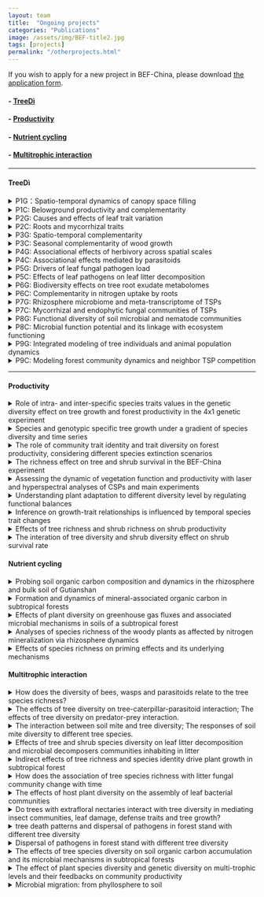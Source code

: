 ```yaml
---
layout: team
title:  "Ongoing projects"
categories: "Publications"
image: /assets/img/BEF-title2.jpg
tags: [projects]
permalink: "/otherprojects.html"
---
```

<p>If you wish to apply for a new project in BEF-China, please download <a href="{{site.baseurl}}/assets/file/Application template for working in BEF-China platform.doc">the application form</a>.</p>

#### - <a href="https://www.idiv.de/web/treedi/research_projects.html">TreeDì</a>
#### - [Productivity](#productivity)
#### - [Nutrient cycling](#nutrient-cycling)
#### - [Multitrophic interaction](#multitrophic-interaction)

* * *
#### TreeDì
<details>
<summary class="dropdown-text"> P1G：Spatio-temporal dynamics of canopy space filling</summary><br>
<div class="row">
      <div class="col-md-4">
      <li class="dropdown-sub">
      <strong><strong>Principal Investigator:</strong></strong> <br>
      Prof. Dr. Goddert von Oheimb <br>TU Dresden<br>
      <i class="fas fa-envelope"></i> Goddert_v_Oheimb@tu-dresden.de<br>
      Prof. Dr. Werner Härdtle<br>German Centre for Integrative Biodiversity Research (iDiv)<br>
      <i class="fas fa-envelope"></i> werner.haerdtle@uni.leuphana.de<br>
      <strong>PhD student:</strong><br> Maria Dolores Perles Garcia<br>
      <br>
      <strong><strong>Objectives:</strong></strong> <br>
      *	To analyse crown, branch and leaf traits in relation to tree-tree interactions (TSPs and local neighbourhood);<br>
      *	To analyse trait variability related to canopy filling and light interception;<br>
      *	To quantify how canopy space use complementarity translates into enhanced tree growth.<br>
      </li>
   </div>
</div>
</details>

<details>
<summary class="dropdown-text"> P1C: Belowground productivity and complementarity</summary><br>
<div class="row">
      <div class="col-md-4">
      <li class="dropdown-sub">
      <strong><strong>Principal Investigator:</strong></strong> <br>
      Assoc. Prof. Dr. Xiaojuan Liu <br>Institute of Botany, Chinese Academy of Sciences<br>
      <i class="fas fa-envelope"></i> liuxiaojuan06@ibcas.ac.cn<br>
      Dr. Wensheng Bu<br>Jiangxi Agricultural University<br>
      <i class="fas fa-envelope"></i> bws2007@163.com<br>
      Prof. Dr. Keping Ma<br>Institute of Botany, Chinese Academy of Sciences<br>
      <i class="fas fa-envelope"></i> kpma@ibcas.ac.cn<br>
      <strong>PhD student:</strong><br> Hanjiao Gu<br>
      <br>
      <strong><strong>Objectives:</strong></strong> <br>
      *	To analyse species richness effects on fine-root production;<br>
      *	To analyse effects of species composition on fine-root turnover and distribution;<br>
      *	To find the connection between below- and aboveground processes.<br>
      <br>
      <strong><strong>Subproject:</strong></strong> <br>
     1.	The impact of different species diversity levels on nutrient reabsorption in different organs (branches, leaves and fine-root);<br>
     2.	The effects of tree species diversity on productivity and turnover of different fine-root functional groups.<br>
      </li>
</div>
</div>
</details>
<details>
<summary class="dropdown-text"> P2G: Causes and effects of leaf trait variation</summary><br>
<div class="row">
      <li class="dropdown-sub">
      <strong><strong>Principal Investigator:</strong></strong> <br>
      Dr. Sylvia Haider<br>Institute of Biology, Martin-Luther-University Halle-Wittenberg<br>
      <i class="fas fa-envelope"></i> sylvia.haider@botanik.uni-halle.de<br>
      Prof. Dr. Stan Harpole<br>German Centre for Integrative Biodiversity Research (iDiv)<br>
      <i class="fas fa-envelope"></i> stan.harpole@idiv.de<br>
      <strong>PhD student: </strong><br> Andréa Davrinche<br>
      <br>
      <strong><strong>Objectives:</strong></strong> <br>
      *	To quantify to which degree leaf traits are adjusted to different light conditions along the interaction plane of two tree species;<br>
      *	To analyze trait variation as a response to species and functional diversity of the local neighborhood of the TSP andthe dependence of traits and trait variation on soil nutrient availability;<br>
      *	To relate trait variation and performance of the TSP;<br>
      *	To quantify different components of trait variation to complementarity effects of ecosystem functions.<br>
      <br>
      <strong><strong>Subproject:</strong></strong> <br>
     1.	Complementarity through leaf traits variation: What are the implications of trees diversity for productivity at a tree pair level and a local neighbourhood level?<br>
     2.	How biodiversity-ecosystem functioning relations change with or without the presence of local soil biota.<br>
      </li>
</div>
</details>

<details>
<summary class="dropdown-text"> P2C: Roots and mycorrhizal traits</summary><br>
<div class="row">
      <li class="dropdown-sub">
      <strong><strong>Principal Investigator:</strong></strong> <br>
      Prof. Dr. Zeqing Ma <br>Institute of Geographic Sciences and Natural Resources Research, Chinese Academy of Sciences<br>
      <i class="fas fa-envelope"></i> mazq@igsnrr.ac.cn<br>
      Dr. Bo Yang<br>Jingdezhen University<br>
      <i class="fas fa-envelope"></i> yangbomvp@aliyun.com<br>
      <strong>PhD student: </strong><br> Gaigai Ding<br>
      <br>
      <strong><strong>Objectives:</strong></strong> <br>
      *	To characterize tree species by their root morphological and anatomical root traits;<br>
      *	To assess the response of root and mycorrhizal traits to resource patches, different tree neighborhoods, and site-scale resource gradients;<br>
      *	To test whether complementary traits translate into enhanced tree productivity.<br>
      </li>
</div>
</details>

<details>
<summary class="dropdown-text"> P3G: Spatio-temporal complementarity</summary><br>
<div class="row">
      <li class="dropdown-sub">
      <strong><strong>Principal Investigator:</strong></strong> <br>
      Prof. Dr. Christian Wirth <br>Institute of Biology, Leipzig University (UL)<br>
      <i class="fas fa-envelope"></i> cwirth@uni-leipzig.de<br>
      Prof. Dr. Jürgen Bauhus <br>Institute of Biology, Leipzig University (UL) & German Centre for Integrative Biodiversity Research (iDiv)<br>
      <i class="fas fa-envelope"></i> juergen.bauhus@waldbau.uni-freiburg.de<br>
      <strong>PhD student:</strong><br> Florian Schnabel<br>
      <br>
      <strong><strong>Objectives:</strong></strong> <br>
      *	Assess how neighborhood diversity affects water use efficiency (~stomatal closure) and growth during drought years for tree species with contrasting stomatal control (water savers vs. spenders);<br>
      *	Test how competitive asymmetry is controlled by diversity at the level of TSPs and their neighborhood based on biometric measurements.<br>
      <br>
      <strong><strong>Subproject:</strong></strong> <br>
     1.	how neighborhood diversity affects water use efficiency (~stomatal closure) and growth during drought years for tree species with contrasting stomatal control (water savers vs. spenders);<br>
     2.	The effects of contrasting climatic conditions on diversity-stability relationships.<br>
      </li>
</div>
</details>

<details>
<summary class="dropdown-text"> P3C: Seasonal complementarity of wood growth</summary><br>
<div class="row">
      <li class="dropdown-sub">
      <strong><strong>Principal Investigator:</strong></strong> <br>
      Assoc. Prof. Dr. Zhiyao Tang <br>College of Urban and Environmental Sciences, Peking University<br>
      <i class="fas fa-envelope"></i> zytang@urban.pku.edu.cn<br>
      <strong>PhD student: </strong><br> Tongyan Liu<br>
      <br>
      <strong><strong>Objectives:</strong></strong><br>
      *	Analyze whether diverse forests express complementarity in seasonal growth and whether this translates into higher productivity;<br>
      *	Analyze whether diversity advances the start of the growing season;<br>
      *	Relate seasonal growth complementarity to functional diversity of available proxy traits.<br>
      <br>
      <strong><strong>Subproject:</strong></strong> <br>
     1.	Influence of local biodiversity on the seasonality of tree growth;<br>
     2.	Effects of diversity on the seasonality of plant growth and lignification formation;<br>
     3.	Effects of diversity on the seasonality of plant growth and lignification formation.<br>
      </li>
</div>
</details>

<details>
<summary class="dropdown-text"> P4G: Associational effects of herbivory across spatial scales</summary><br>
<div class="row">
      <li class="dropdown-sub">
      <strong><strong>Principal Investigator:</strong></strong> <br>
      Prof. Dr. Andreas Schuldt <br>Martin-Luther-University Halle-Wittenberg Institute of Biology<br>
      <i class="fas fa-envelope"></i> andreas.schuldt@forst.uni-goettingen.de<br>
      <strong>PhD student:</strong><br> Perttu Anttonen<br>
      <br>
      <strong><strong>Objectives:</strong></strong> <br>
      *	Herbivory & community structure of herbivore feeding guilds across space & time;<br>
      *	Top-down vs. bottom-up control;<br>
      *	Consequences for tree growth & productivity.<br>
      </li>
</div>
</details>

<details>
<summary class="dropdown-text"> P4C: Associational effects mediated by parasitoids</summary><br>
<div class="row">
      <li class="dropdown-sub">
      <strong><strong>Principal Investigator:</strong></strong> <br>
      Prof. Dr. Chaodong Zhu <br>Institute of zoology, Chinese Academy of Sciences<br>
      <i class="fas fa-envelope"></i> zhucd@ioz.ac.cn<br>
      <strong>PhD student:</strong><br>  Yi Li<br>
      <br>
      <strong><strong>Objectives:</strong></strong> <br>
      *	Moth larvae-predator-parasitoid networks;<br>
      *	Molecular identification pipelines;<br>
      *	Phylogenetic framework for trophic communities.<br>
      </li>
</div>
</details>

<details>
<summary class="dropdown-text"> P5G: Drivers of leaf fungal pathogen load</summary><br>
<div class="row">
      <li class="dropdown-sub">
      <strong><strong>Principal Investigator:</strong></strong> <br>
      Prof. Dr. Helge Bruelheide <br>Institute of Biology, Martin-Luther-University Halle-Wittenberg<br>
      <i class="fas fa-envelope"></i> helge.bruelheide@botanik.uni-halle.de<br>
      <strong>PhD student: </strong><br>Mariem Saadani<br>
      <br>
      <strong><strong>Objectives:</strong></strong> <br>
      *	To estimate the leaf area infected by fungal pathogens;<br>
      *	To identify all fungal species found on the TSP trees, using morphological and molecular approaches;<br>
      *	To monitor pathogen load and fungal species richness under different crown interaction points of TSPs and to relate these patterns to microclimate;<br>
      *	To study the effect of pathogen load on tree productivity.<br>
      </li>
</div>
</details>

<details>
<summary class="dropdown-text"> P5C: Effects of leaf pathogens on leaf litter decomposition</summary><br>
<div class="row">
      <li class="dropdown-sub">
      <strong><strong>Principal Investigator:</strong></strong> <br>
      Prof. Dr. Lingli Liu <br>Institute of Botany, Chinese Academy of Sciences<br>
      <i class="fas fa-envelope"></i> lingli.liu@ibcas.ac.cn<br>
      Prof. Dr. Xiaoyong Cui <br>University of Chinese Academy of Sciences<br>
      <i class="fas fa-envelope"></i> cuixy@ucas.ac.cn<br>
      <strong>PhD student: </strong><br> Lulu Guo<br>
      <br>
      <strong><strong>Objectives:</strong></strong> <br>
      *	To study the temporal course of fungal species composition, in parallel with the leaf chemical composition;<br>
      *	To study leaf decomposition rates and to relate them to species leaf litter composition, pathogen load and local neighbourhood diversity.<br>
      </li>
</div>
</details>

<details>
<summary class="dropdown-text"> P6G: Biodiversity effects on tree root exudate metabolomes</summary><br>
<div class="row">
      <li class="dropdown-sub">
      <strong><strong>Principal Investigator:</strong></strong> <br>
      Prof. Dr.Nicole van Dam <br>German Centre for Integrative Biodiversity Research (iDiv)<br>
      <i class="fas fa-envelope"></i> Nicole.vandam@idiv.de<br>
      Dr. Steffen Neumann <br>Leibniz Institute of Plant Biochemistry<br>
      <i class="fas fa-envelope"></i> Steffen.Neumann@ipb-halle.de<br>
      Prof. Dr. Dierk Scheel<br> Leibniz Institute of Plant Biochemistry<br>
      <i class="fas fa-envelope"></i> Dierk.Scheel@ipb-halle.de<br>
      Dr. Alexander Weinhold<br> German Centre for Integrative Biodiversity Research (iDiv)<br>
      <i class="fas fa-envelope"></i> alexander.weinhold@idiv.de<br>
      <strong>PhD student: </strong><br> Min Liu<br>
      <br>
      <strong><strong>Objectives:</strong></strong> <br>
      *	Characterise tree species-specific root exudation metabolomes in plots with different levels of (functional) diversity;<br>
      *	Analyse if tree species interactions drive changes in root exudation patterns and profiles;<br>
      *	Assess the degree of complementarity in root exudate metabolomes in local neighbourhoods.<br>
      </li>
</div>
</details>

<details>
<summary class="dropdown-text"> P6C: Complementarity in nitrogen uptake by roots</summary><br>
<div class="row">
      <li class="dropdown-sub">
      <strong><strong>Principal Investigator:</strong></strong> <br>
      Prof. Dr. Xingliang Xu <br>Institute of Geographic Sciences and Natural Resources Research, Chinese Academy of Sciences<br>
      <i class="fas fa-envelope"></i> xuxingl@hotmail.com<br>
      Assoc. Prof. Dr. Naili Zhang <br>Beijing Forestry University<br>
      <i class="fas fa-envelope"></i> zhangnaili@bjfu.edu.cn<br>
      <strong>PhD student:</strong><br>  Sirong Zhang, Min Liu<br>
      <br>
      <strong><strong>Objectives:</strong></strong> <br>
      *	Characterise N-acquisition strategies, incl. soil microbes;<br>
      *	Explore how trees and soil microbes acquire available N via chemical, temporal and spatial niche differentiation;<br>
      *	Examine if tree species benefit from shared mycorrhizal networks;<br>
      *	Analyse degree of complementarity N- uptake in local neighbourhoods over different soil depths and seasons.<br>
      <br>
      <strong><strong>Subproject:</strong></strong> <br>
     1.	How does tree species diversity and neighbour effects affect plant-soil feedback processes;<br>
     2.	Complementarity in root nitrogen uptake between neighbourhood trees.<br>
      </li>
</div>
</details>

<details>
<summary class="dropdown-text"> P7G: Rhizosphere microbiome and meta-transcriptome of TSPs</summary><br>
<div class="row">
      <li class="dropdown-sub">
      <strong><strong>Principal Investigator:</strong></strong> <br>
      Dr. Tesfaye Wubet <br>Institute of Biology, Martin-Luther-University Halle-Wittenberg; Helmholtz center for Environmental research (UFZ)<br>
      <i class="fas fa-envelope"></i> tesfaye.wubet@ufz.de<br>
      <strong>PhD student:</strong><br>  Bala Singavarapu<br>
      <br>
      <strong><strong>Objectives:</strong></strong> <br>
      *	Assess how the rhizosphere microbiome composition of mono- and hetero-specific TSPs change within and across diversity levels;<br>
      *	Study the patterns of rhizosphere metagenome/ metatranscriptome profiles of TSPs across diversity levels;<br>
      *	Identify the drivers and assess the relationships of the microbial co-occurrence network patterns and the functional gene profiles of mono- and hetero-specific TSPs across diversity levels.<br>
      </li>
</div>
</details>

<details>
<summary class="dropdown-text"> P7C: Mycorrhizal and endophytic fungal communities of TSPs</summary><br>
<div class="row">
      <li class="dropdown-sub">
      <strong><strong>Principal Investigator:</strong></strong> <br>
      Prof. Dr. Liangdong Guo<br> Institute of Microbiology, Chinese Academy of Sciences<br>
      <i class="fas fa-envelope"></i> guold@im.ac.cn<br>
      <strong>PhD student:</strong><br> Huiyun Gan<br>
      <br>
      <strong><strong>Objectives:</strong></strong> <br>
      *	Analyze how root associated fungal community composition of mono- and hetero-specific TSPs change within and across diversity levels and environmental conditions;<br>
      *	Assess the link between root associated microbial communities with root traits, nitrogen acquisition and exudation profiles.<br>
      </li>
</div>
</details>

<details>
<summary class="dropdown-text"> P8G: Functional diversity of soil microbial and nematode communities</summary><br>
<div class="row">
      <li class="dropdown-sub">
      <strong><strong>Principal Investigator:</strong></strong> <br>
      Dr. Simone Cesarz<br> Leipzig University, German Centre for Integrative Biodiversity Research (iDiv)<br>
      <i class="fas fa-envelope"></i> simone.cesarz@idiv.de<br>
      Prof. Dr. Nico Eisenhauer<br> Leipzig University, German Centre for Integrative Biodiversity Research (iDiv)<br>
      <i class="fas fa-envelope"></i> nico.eisenhauer@idiv.de<br>
      <strong>PhD student:</strong><br> Rémy Beugnon<br>
      <br>
      <strong><strong>Objectives:</strong></strong> <br>
      *	To analyse if dissimilarity of TSPs increases functional diversity of soil microorganisms and soil nematodes;<br>
      *	To analyse if more complex environments (diversity of the local neighbourhood) steepen this slope due to a higher diversity of organic inputs and microhabitats, whic is expected to increase the functional diversity of soil microorganisms and soil nematodes;<br>
      *	To analyse if increased functional diversity of soil organisms results in increased biomass of microorganisms and nematodes (consumer biomass).<br>
      <br>
      <strong><strong>Subproject:</strong></strong> <br>
     1.	The impact of TSPs on functional diversity of soil microorganisms and soil nematodes;<br>
     2.	Effect of tree diversity on soil microbial community metabolism with potential implications for C dynamics;<br>
     3.	Effects of litter chemical quality on soil communities (composition and functions) and consequences for litter decomposition;<br>
     4.	The spatial extent of tree species interactions for additive and non-additive effects on basal respiration.<br>
      </li>
</div>
</details>

<details>
<summary class="dropdown-text"> P8C: Microbial function potential and its linkage with ecosystem functioning</summary><br>
<div class="row">
      <li class="dropdown-sub">
      <strong><strong>Principal Investigator:</strong></strong> <br>
      Prof. Dr. Yanfen Wang <br>University of Chinese Academic of Sciences<br>
      <i class="fas fa-envelope"></i> yfwang@ucas.ac.cn<br>
      Assoc. Prof. Dr. Kai Xue<br> University of Chinese Academic of Sciences<br>
      <i class="fas fa-envelope"></i> xuekai@ucas.ac.cn<br>
      <strong>PhD student: </strong><br> Jianqing Du<br>
      <br>
      <strong><strong>Objectives:</strong></strong> <br>
      *	To identify the functional diversity of soil microorganisms involved in nitrogen cycling processes;<br>
      *	To link microbial functional diversity with corresponding ecosystem functioning by measuring soil extracellular enzyme activities and ecosystem process rates;<br>
      *	To determine the response of microbial functional gene diversity and corresponding ecosystem functioning to the functional dissimilarity of the local tree neighbourhood.<br>
      </li>
</div>
</details>

<details>
<summary class="dropdown-text"> P9G: Integrated modeling of tree individuals and animal population dynamics</summary><br>
<div class="row">
      <li class="dropdown-sub">
      <strong><strong>Principal Investigator:</strong></strong> <br>
      Prof. Dr. Ulrich Brose<br> Friedrich-Schiller University Jena, Institute of Biodiversity / German Centre for Integrative Biodiversity Research (iDiv)<br>
      <i class="fas fa-envelope"></i> ulrich.brose@idiv.de<br>
      <strong>PhD student:</strong><br> Georg Albert<br>
      <br>
      <strong><strong>Objectives:</strong></strong> <br>
      *	To model the dynamics of herbivore, pathogen and rhizosphere populations on landscapes (grids) composed of tree individuals as habitat compartments (grid cells);<br>
      *	To establish spatially-explicit models of tree individuals, their tree-tree interactions, and neighborhood effects;<br>
      *	To predict tree growth in novel models synthesizing population- and individual-level processes for animals and trees, respectively, which will address interaction processes such as enemy dilution and facilitation.<br>
      </li>
</div>
</details>

<details>
<summary class="dropdown-text"> P9C: Modeling forest community dynamics and neighbor TSP competition</summary><br>
<div class="row">
      <li class="dropdown-sub">
      <strong><strong>Principal Investigator:</strong></strong> <br>
      Prof. Dr. Weiguo Sang <br>Minzu University of China<br>
      <i class="fas fa-envelope"></i> swg@muc.edu.cn<br>
      Prof. Dr. Shaopeng Wang<br>College of Urban and Environmental Sciences, Peking University<br>
      <i class="fas fa-envelope"></i> shaopeng.wang@pku.edu.cn<br>
      <strong>PhD student:</strong><br>  Chenyu Huang<br>
      <br>
      <strong><strong>Objectives:</strong></strong> <br>
      *	To model the change between TSP partners and the whole patch change through time;<br>
      *	To simulate tree interactions for forest development;<br>
      *	To use the models to understand the dynamic interactions of trees in mature forests.<br>
      </li>
</div>
</details>

* * *
#### Productivity
<details>
<summary class="dropdown-text"> Role of intra- and inter-specific species traits values in the genetic diversity effect on tree growth and forest productivity in the 4x1 genetic experiment</summary><br>
<div class="row">
    <div class="col-md-3">
    <img class = "img3" src=" {{ site.baseurl }}/assets/projects/FrancaBongers/FrancaBongers1.jpg">
    </div>
    <div class="col-md-3">
      <img class = "img3" src=" {{ site.baseurl }}/assets/projects/FrancaBongers/FrancaBongers2.jpg">
    </div>
    <div class="col-md-4">
    <li class="dropdown-sub"><strong>Principal Investigators:</strong> <br>
    Assoc. Prof. Dr. Xiaojuan Liu<br>
    Institute of Botany, Chinese Academy of Sciences<br>
    <i class="fas fa-envelope"></i> liuxiaojuan06@ibcas.ac.cn<br>
    Prof. Dr. Keping Ma<br>
    Institute of Botany, Chinese Academy of Sciences<br>
    <i class="fas fa-envelope"></i> kpma@ibcas.ac.cn<br>
    <strong>Postdoc: </strong>Dr. Franca J Bongers
    </li>
    </div>
</div>

</details>

<details>
<summary class="dropdown-text"> Species and genotypic specific tree growth under a gradient of species diversity and time series</summary><br>
<div class="row">
    <div class="col-md-3">
    <img class = "img3" src=" {{ site.baseurl }}/assets/projects/FrancaBongers/FrancaBongers3.jpg">
    </div>
    <div class="col-md-3">
      <img class = "img3" src=" {{ site.baseurl }}/assets/projects/FrancaBongers/FrancaBongers4.jpg">
    </div>
    <div class="col-md-4">
    <li class="dropdown-sub"><strong>Principal Investigators:</strong><br>
    Assoc. Prof. Dr. Xiaojuan Liu<br>
    Institute of Botany, Chinese Academy of Sciences<br>
    <i class="fas fa-envelope"></i> liuxiaojuan06@ibcas.ac.cn<br>
    Prof. Dr. Keping Ma<br>
    Institute of Botany, Chinese Academy of Sciences<br>
    <i class="fas fa-envelope"></i> kpma@ibcas.ac.cn<br>
    <strong>Postdoc:</strong> Dr. Franca J Bongers<br>
    <strong>PhD student:</strong> Ting Tang
    </li>
    </div>
</div>
</details>

<details>
<summary class="dropdown-text"> The role of community trait identity and trait diversity on forest productivity, considering different species extinction scenarios</summary><br>
<div class="row">
    <div class="col-md-3">
    <img class = "img3" src=" {{ site.baseurl }}/assets/projects/FrancaBongers/trait1.jpg">
    </div>
    <div class="col-md-3">
      <img class = "img3" src=" {{ site.baseurl }}/assets/projects/FrancaBongers/trait2.jpg">
    </div>
    <div class="col-md-4">
    <li class="dropdown-sub"><strong>Principal Investigators:</strong><br>
    Assoc. Prof. Dr. Xiaojuan Liu<br>
    Institute of Botany, Chinese Academy of Sciences<br>
    <i class="fas fa-envelope"></i> liuxiaojuan06@ibcas.ac.cn<br>
    Prof. Dr. Keping Ma<br>
    Institute of Botany, Chinese Academy of Sciences<br>
    <i class="fas fa-envelope"></i> kpma@ibcas.ac.cn<br>
    <strong>Postdoc: </strong>Dr. Franca J Bongers
    </li>
    </div>
</div>

</details>

<details>
<summary class="dropdown-text"> The richness effect on tree and shrub survival in the BEF-China experiment</summary><br>
<div class="row">
    <div class="col-md-3">
    <img class = "img3" src=" {{ site.baseurl }}/assets/projects/ShanLi/shanli1.jpg">
    </div>
    <div class="col-md-3">
      <img class = "img3" src=" {{ site.baseurl }}/assets/projects/ShanLi/shanli2.jpg">
    </div>
    <div class="col-md-4">
    <li class="dropdown-sub"><strong>Principal Investigators:</strong><br>
    Assoc. Prof. Dr. Xiaojuan Liu<br>
    Institute of Botany, Chinese Academy of Sciences<br>
    <i class="fas fa-envelope"></i> liuxiaojuan06@ibcas.ac.cn<br>
    Prof. Dr. Keping Ma<br>
    Institute of Botany, Chinese Academy of Sciences<br>
    <i class="fas fa-envelope"></i> kpma@ibcas.ac.cn<br>
    <strong>Postdoc: </strong>Dr. Shan Li
    </li>
    </div>
</div>

</details>

<details>
<summary class="dropdown-text"> Assessing the dynamic of vegetation function and productivity with laser and hyperspectral analyses of CSPs and main experiments</summary><br>
<div class="row">
    <!-- <div class="col-md-3">
    <img class = "img3" src=" {{ site.baseurl }}/assets/projects/Michael/Michael1.jpg">
    <img class = "img3" src=" {{ site.baseurl }}/assets/projects/Michael/Michael2.jpg">
    </div> -->
    <div class="col-md-6">
    <li class="dropdown-sub"><strong>Principal Investigators:</strong> <br>
    Assoc. Prof. Dr. Xiaojuan Liu<br>
    Institute of Botany, Chinese Academy of Sciences<br>
    <i class="fas fa-envelope"></i> liuxiaojuan06@ibcas.ac.cn<br>
    Prof. Dr. Bernhard Schmid<br>
    University of Zurich<br>
    <i class="fas fa-envelope"></i> bernhard.schmid@ieu.uzh.ch<br>
    Prof. Dr. Keping Ma<br>
    Institute of Botany, Chinese Academy of Sciences<br>
    <i class="fas fa-envelope"></i> kpma@ibcas.ac.cn<br>
    Prof. Dr. Michael E. Schaepman<br>
    University of Zurich<br>
    <i class="fas fa-envelope"></i> michael.schaepman@geo.uzh.ch<br>	 
    </li>
    </div>
</div>

</details>

<details>
<summary class="dropdown-text"> Understanding plant adaptation to different diversity level by regulating functional balances</summary><br>
<div class="row">
      <li class="dropdown-sub">
      <strong><strong>Principal Investigator:</strong></strong> <br>
      Assoc. Prof. Dr. Xiaojuan Liu <br> Institute of Botany, Chinese Academy of Sciences<br>
      <i class="fas fa-envelope"></i> liuxiaojuan06@ibcas.ac.cn<br>
      Prof. Dr. Keping Ma<br> Institute of Botany, Chinese Academy of Sciences<br>
      <i class="fas fa-envelope"></i> kpma@ibcas.ac.cn<br>  
      <strong>Postdoc: </strong>Dr. Lan Zhang
      </li>
</div>
</details>

<details>
<summary class="dropdown-text"> Inference on growth-trait relationships is influenced by temporal species trait changes</summary><br>
<div class="row">
      <li class="dropdown-sub">
      <strong><strong>Principal Investigator:</strong></strong> <br>
      Assoc. Prof. Dr. Xiaojuan Liu <br>Institute of Botany, Chinese Academy of Sciences<br>
      <i class="fas fa-envelope"></i> liuxiaojuan06@ibcas.ac.cn<br>
      Prof. Dr. Keping Ma <br> Institute of Botany, Chinese Academy of Sciences<br>
      <i class="fas fa-envelope"></i> kpma@ibcas.ac.cn<br>  
      <strong>Postdoc: </strong>Dr. Franca J. Bongers
      </li>
</div>
</details>

<details>
<summary class="dropdown-text"> Effects of tree richness and shrub richness on shrub productivity</summary><br>
<div class="row">
      <li class="dropdown-sub">
      <strong><strong>Principal Investigator:</strong></strong> <br>
      Assoc. Prof. Dr. Xiaojuan Liu <br> Institute of Botany, Chinese Academy of Sciences<br>
      <i class="fas fa-envelope"></i>liuxiaojuan06@ibcas.ac.cn<br>
      <strong>Master student:</strong> Anpeng Cheng
      </li>
</div>
</details>


<details>
<summary class="dropdown-text"> The interation of tree diversity and shrub diversity effect on shrub survival rate</summary><br>
<div class="row">
      <li class="dropdown-sub">
      <strong><strong>Principal Investigator:</strong></strong> <br>
      Assoc. Prof. Dr. Xiaojuan Liu <br>Institute of Botany, Chinese Academy of Sciences<br>
      <i class="fas fa-envelope"></i> liuxiaojuan06@ibcas.ac.cn<br>
      Prof. Dr. Jingwen Li <br> Beijing Forestry University<br>
      <i class="fas fa-envelope"></i> lijingwen@bjfu.edu.cn<br>
      <strong>Master student: </strong> Yujie Xue
      </li>
</div>
</details>


#### Nutrient cycling
<details>
<summary class="dropdown-text"> Probing soil organic carbon composition and dynamics in the rhizosphere and bulk soil of Gutianshan</summary><br>
<div class="row">
    <div class="col-md-3">
      <img class = "img3" src=" {{ site.baseurl }}/assets/projects/YufuJia/YufuJia1.jpg">
    </div>
    <div class="col-md-3">
      <img class = "img3" src=" {{ site.baseurl }}/assets/projects/YufuJia/YufuJia2.jpg">
    </div>
    <div class="col-md-4">
      <li class="dropdown-sub"><strong>Principal Investigators:</strong><br>
        Prof. Dr. Xiaojuan Feng<br>
        Institute of Botany, Chinese Academy of Sciences<br>
        <i class="fas fa-envelope"></i> xfeng@ibcas.ac.cn<br>
        Assist. Prof. Dr. Yufu Jia<br>
        Institute of Botany, Chinese Academy of Sciences<br>
        <i class="fas fa-envelope"></i> yufu123jia@163.com<br>
      </li>
    </div>
</div>
</details>

<details>
<summary class="dropdown-text"> Formation and dynamics of mineral-associated organic carbon in subtropical forests</summary><br>
<div class="row">
    <div class="col-md-3">
      <img class = "img3" src=" {{ site.baseurl }}/assets/projects/ZongguangLiu/ZongguangLiu1.jpg">
    </div>
    <div class="col-md-3">
      <img class = "img3" src=" {{ site.baseurl }}/assets/projects/ZongguangLiu/ZongguangLiu2.jpg">
    </div>
    <div class="col-md-4">
    <li class="dropdown-sub"><strong>Principal Investigators:</strong><br>
    Prof. Dr. Xiaojuan Feng<br> Institute of Botany, Chinese Academy of Sciences<br>
    <i class="fas fa-envelope"></i> xfeng@ibcas.ac.cn<br>
    <strong>PhD student: </strong>Zongguang Liu
    </li>
    </div>
</div>
</details>

<details>
<summary class="dropdown-text"> Effects of plant diversity on greenhouse gas fluxes and associated microbial mechanisms in soils of a subtropical forest</summary><br>
<div class="row">
    <div class="col-md-3">
    <img class = "img3" src=" {{ site.baseurl }}/assets/projects/XiaoqiZhou/XiaoqiZhou.jpg">
    </div>
    <div class="col-md-4">
    <li class="dropdown-sub"><strong>Principal Investigators:</strong><br>
    Prof. Dr. Xiaoqi Zhou<br>
    School of Ecological and Environmental Sciences, East China Normal University<br>
    <i class="fas fa-envelope"></i> xqzhou@des.ecnu.edu.cn
    </li>
    </div>
</div>

</details>

<details>
<summary class="dropdown-text"> Analyses of species richness of the woody plants as affected by nitrogen mineralization via rhizosphere dynamics</summary><br>
<div class="row">
      <li class="dropdown-sub">
      <strong><strong>Principal Investigator:</strong></strong> <br>
      Assoc. Prof. Dr. Naili Zhang <br>Beijing Forestry University<br>
      <i class="fas fa-envelope"></i> zhangnaili@bjfu.edu.cn<br>
      Assoc. Prof. Dr. Laiye Qu <br>Research Center of Eco-environmental Sciences, Chinese Academy of Sciences<br>
      <i class="fas fa-envelope"></i> lyqu@rcees.ac.cn<br>
      <strong>Master student: </strong>Siyu Gun
      </li>
</div>
</details>

<details>
<summary class="dropdown-text"> Effects of species richness on priming effects and its underlying mechanisms</summary><br>
<div class="row">
      <li class="dropdown-sub">
      <strong><strong>Principal Investigator:</strong></strong> <br>
      Prof. Dr. Xuhui Zhou <br>East China Normal University<br>
      <i class="fas fa-envelope"></i> xhzhou@des.ecnu.edu.cn<br>
      <strong>Postdoc: </strong>Yanghui He
      </li>
</div>
</details>

#### Multitrophic interaction
<details>
<summary class="dropdown-text"> How does the diversity of bees, wasps and parasitoids relate to the tree species richness?</summary><br>
<div class="row">
    <div class="col-md-3">
    <img class = "img3" src=" {{ site.baseurl }}/assets/projects/PengfeiGuo/PengfeiGuo1.jpg">
    </div>
    <div class="col-md-3">
      <img class = "img3" src=" {{ site.baseurl }}/assets/projects/PengfeiGuo/PengfeiGuo2.jpg">
    </div>
    <div class="col-md-4">
    <li class="dropdown-sub"><strong>Principal Investigators:</strong><br>
    Chaodong Zhu<br>
    Institute of Zoology, Chinese Academy of Sciences<br>
    <i class="fas fa-envelope"></i> zhucd@ioz.ac.cn<br>
    <strong>PhD student: </strong>Pengfei Guo
    </li>
    </div>
</div>

</details>

<details>
<summary class="dropdown-text"> The effects of tree diversity on tree-caterpillar-parasitoid interaction; The effects of tree diversity on predator-prey interaction.
</summary><br>
<div class="row">
    <li class="dropdown-sub"><strong>Principal Investigators:</strong><br>
    Chaodong Zhu<br>
    Institute of Zoology, Chinese Academy of Sciences<br>
    <i class="fas fa-envelope"></i> zhucd@ioz.ac.cn<br>
    <strong>Master student: </strong> Jingting Chen
    </li>
</div>

</details>

<details>
<summary class="dropdown-text"> The interaction between soil mite and tree diversity; The responses of soil mite diversity to different tree species.</summary><br>
<div class="row">
    <div class="col-md-3">
    <img class = "img3" src=" {{ site.baseurl }}/assets/projects/YannanChen/YannanChen1.jpg">
    </div>
    <div class="col-md-3">
      <img class = "img3" src=" {{ site.baseurl }}/assets/projects/YannanChen/YannanChen2.jpg">
    </div>
    <div class="col-md-4">
    <li class="dropdown-sub"><strong>Principal Investigators:</strong><br>
    Prof. Dr. Jun Chen<br>
    Institute of Zoology, Chinese Academy of Sciences<br>
    <i class="fas fa-envelope"></i> chenj@ioz.ac.cn<br>
    Prof. Dr. Chaodong Zhu<br>
    Institute of Zoology, Chinese Academy of Sciences<br>
    <i class="fas fa-envelope"></i> zhucd@ioz.ac.cn <br>
    <strong>Master student: </strong>Yannan Chen
    </li>
    </div>
</div>

</details>

<details>
<summary class="dropdown-text"> Effects of tree and shrub species diversity on leaf litter decomposition and microbial decomposers communities inhabiting in litter</summary><br>
<div class="row">
    <div class="col-md-3">
    <img class = "img3" src=" {{ site.baseurl }}/assets/projects/Honglin/Honglin1.jpg">
    </div>
    <div class="col-md-3">
      <img class = "img3" src=" {{ site.baseurl }}/assets/projects/Honglin/Honglin2.jpg">
    </div>
    <div class="col-md-4">
    <li class="dropdown-sub"><strong>Principal Investigators:</strong><br>
      Assoc. Prof. Dr. Naili Zhang<br>
     Beijing Forestry University<br>
      <i class="fas fa-envelope"></i> zhangnaili@bjfu.edu.cn<br>
    <strong>Postdoc:</strong> Dr. Hong Lin
    </li>
    </div>
</div>

</details>

<details>
<summary class="dropdown-text"> Indirect effects of tree richness and species identity drive plant growth in subtropical forest</summary><br>
<div class="row">
    <div class="col-md-3">
    <img class = "img3" src=" {{ site.baseurl }}/assets/projects/Honglin/Honglin3.jpg">
    </div>
    <div class="col-md-3">
      <img class = "img3" src=" {{ site.baseurl }}/assets/projects/Honglin/Honglin4.jpg">
    </div>
    <div class="col-md-4">
    <li class="dropdown-sub"><strong>Principal Investigators:</strong><br>
      Assoc. Prof. Dr. Naili Zhang<br>
     Beijing Forestry University<br>
      <i class="fas fa-envelope"></i> zhangnaili@bjfu.edu.cn<br>
    <strong>Postdoc: </strong>Dr. Hong Lin
    </li>
    </div>
</div>
</details>

<details>
<summary class="dropdown-text"> How does the association of tree species richness with litter fungal community change with time</summary><br>
<div class="row">
    <div class="col-md-3">
    <img class = "img3" src=" {{ site.baseurl }}/assets/projects/XinleiZhang/XinleiZhang1.jpg">
    </div>
    <div class="col-md-3">
      <img class = "img3" src=" {{ site.baseurl }}/assets/projects/XinleiZhang/XinleiZhang2.jpg">
    </div>
    <div class="col-md-4">
    <li class="dropdown-sub"><strong>Principal Investigators:</strong><br>
      Assoc. Prof. Dr. Naili Zhang<br>
      Beijing Forestry University<br>
      <i class="fas fa-envelope"></i> zhangnaili@bjfu.edu.cn<br>
    <strong>Master student:</strong> Xinlei Zhang
    </li>
    </div>
</div>

</details>

<details>
<summary class="dropdown-text"> The effects of host plant diversity on the assembly of leaf bacterial communities</summary><br>
<div class="row">
    <div class="col-md-3">
    <img class = "img3" src=" {{ site.baseurl }}/assets/projects/yangxian/yangxian1.jpg">
    </div>
    <div class="col-md-3">
      <img class = "img3" src=" {{ site.baseurl }}/assets/projects/yangxian/yangxian2.jpg">
    </div>
    <div class="col-md-4">
    <li class="dropdown-sub"><strong>Principal Investigators:</strong><br>
    Prof. Dr. Lin Jiang<br>
    Georgia Institute of Technology<br>
    <i class="fas fa-envelope"></i> lin.jiang@biology.gatech.edu<br>
    <strong>PhD student:</strong> Xian Yang
    </li>
    </div>
</div>

</details>


<details>
<summary class="dropdown-text"> Do trees with extrafloral nectaries interact with tree diversity in mediating insect communities, leaf damage, defense traits and tree growth?</summary><br>
<div class="row">
    <div class="col-md-3">
      <img class = "img3" src=" {{ site.baseurl }}/assets/projects/MichaelStaab/MichaelStaab1.jpg">
      <img class = "img3" src=" {{ site.baseurl }}/assets/projects/MichaelStaab/MichaelStaab2.jpg">
    </div>
    <div class="col-md-6">
    <li class="dropdown-sub"><strong>Principal Investigators:</strong><br>
    Assoc. Prof. Dr. Xiaojuan Liu<br>
    Institute of Botany, Chinese Academy of Sciences<br>
    <i class="fas fa-envelope"></i> liuxiaojuan06@ibcas.ac.cn<br>
      Assoc. Prof. Dr. Naili Zhang<br>
     Beijing Forestry University<br>
      <i class="fas fa-envelope"></i> zhangnaili@bjfu.edu.cn<br>
    Assoc. Prof. Dr. Michael Staab<br>
    University of Freiburg<br>
    <i class="fas fa-envelope"></i> michael.staab@nature.uni-freiburg.de<br>
    <strong>Master student: </strong>Stefanie Pietsch
    </li>
    </div>
</div>

</details>

<details>
<summary class="dropdown-text"> tree death patterns and dispersal of pathogens in forest stand with different tree diversity </summary><br>
<div class="row">
    <div class="col-md-4">
    <li class="dropdown-sub"><strong><strong>Principal Investigators:</strong></strong><br>
    Assoc. Prof. Dr. Yu Liang<br>
    Institute of Botany, Chinese Academy of Sciences<br>
    <i class="fas fa-envelope"></i> coolrain@ibcas.ac.cn<br>
    <strong>Master student:</strong> Shaoran Li
    </li>
    </div>
</div>

</details>

<details>
<summary class="dropdown-text"> Dispersal of pathogens in forest stand with different tree diversity</summary><br>
<div class="row">
    <div class="col-md-3">
    <img class = "img3" src=" {{ site.baseurl }}/assets/projects/ShaoranLi/ShaoranLi2.jpg">
    </div>
    <div class="col-md-3">
      <img class = "img3" src=" {{ site.baseurl }}/assets/projects/ShaoranLi/ShaoranLi1.jpg">
    </div>
    <div class="col-md-4">
    <li class="dropdown-sub"><strong><strong>Principal Investigators:</strong></strong><br>
    Assoc. Prof. Dr. Yu Liang<br>
    Institute of Botany, Chinese Academy of Sciences<br>
    <i class="fas fa-envelope"></i> coolrain@ibcas.ac.cn<br>
    <strong>Master student:</strong> Shaoran Li
    </li>
    </div>
</div>

</details>

<details>
<summary class="dropdown-text"> The effects of tree species diversity on soil organic carbon accumulation and its microbial mechanisms in subtropical forests</summary><br>
<div class="row">
    <div class="col-md-3">
    <img class = "img3" src=" {{ site.baseurl }}/assets/projects/YinLi/li1.jpg">
    </div>
    <div class="col-md-3">
      <img class = "img3" src=" {{ site.baseurl }}/assets/projects/YinLi/li2.jpg">
    </div>
    <div class="col-md-4">
    <li class="dropdown-sub"><strong>Principal Investigators:</strong><br>
    Assoc. Prof. Dr. Yin Li	Sanming University<br>
    <i class="fas fa-envelope"></i> lijiang413508@126.com
    </li>
    </div>
</div>

</details>

<details>
<summary class="dropdown-text"> The effect of plant species diversity and genetic diversity on multi-trophic levels and their feedbacks on community productivity </summary><br>
<div class="row">
      <li class="dropdown-sub">
      <strong>Principal Investigator:</strong> <br>
      Assoc. Prof. Dr. Xiaojuan Liu <br>Institute of Botany, Chinese Academy of Sciences<br>
      <i class="fas fa-envelope"></i> liuxiaojuan06@ibcas.ac.cn<br>
      Prof. Dr. Keping Ma <br> Institute of Botany, Chinese Academy of Sciences<br>
      <i class="fas fa-envelope"></i> kpma@ibcas.ac.cn<br>
     <strong>PhD student: </strong>Ting Tang
      </li>
</div>
</details>

<details>
<summary class="dropdown-text"> Microbial migration: from phyllosphere to soil </summary><br>
<div class="row">
      <li class="dropdown-sub">
      <strong>Principal Investigator:</strong> <br>
       Prof. Dr. Yongguan Zhu <br>Institute of Urban Environment, Chinese Academy of Sciences<br>
      <i class="fas fa-envelope"></i> ygzhu@iue.ac.cn<br>
     <strong>Postdoc: </strong>Jian Li
      </li>
</div>
</details>
